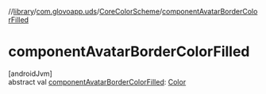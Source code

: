 //[library](../../../index.md)/[com.glovoapp.uds](../index.md)/[CoreColorScheme](index.md)/[componentAvatarBorderColorFilled](component-avatar-border-color-filled.md)

# componentAvatarBorderColorFilled

[androidJvm]\
abstract val [componentAvatarBorderColorFilled](component-avatar-border-color-filled.md): [Color](https://developer.android.com/reference/kotlin/androidx/compose/ui/graphics/Color.html)
